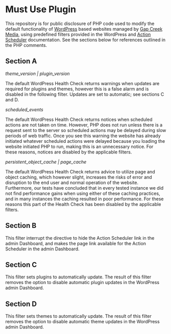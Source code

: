 # Must Use Plugin

This repository is for public disclosure of PHP code used to modify the default functionality of [WordPress](https://wordpress.org/) based websites managed by [Gap Creek Media](https://gapcreekmedia.com/), using predefined filters provided in the WordPress and [Action Scheduler](https://wordpress.org/plugins/action-scheduler/) documentation. See the sections below for references outlined in the PHP comments.

## Section A

_theme_version | plugin_version_

The default WordPress Health Check returns warnings when updates are required for plugins and themes, however this is a false alarm and is disabled in the following filter. Updates are set to automatic; see sections C and D.

_scheduled_events_

The default WordPress Health Check returns notices when scheduled actions are not taken on time. However, PHP does not run unless there is a request sent to the server so scheduled actions may be delayed during slow periods of web traffic. Once you see this warning the website has already initiated whatever scheduled actions were delayed because you loading the website initiated PHP to run, making this is an unnecessary notice. For these reasons, notices are disabled by the applicable filters.

_persistent_object_cache | page_cache_

The default WordPress Health Check returns advice to utilize page and object caching, which however slight, increases the risks of error and disruption to the end user and normal operation of the website. Furthermore, our tests have concluded that in every tested instance we did not find performance gains when using either of these caching practices, and in many instances the caching resulted in poor performance. For these reasons this part of the Health Check has been disabled by the applicable filters. 

## Section B

This filter interrupt the directive to hide the Action Scheduler link in the admin Dashboard, and makes the page link available for the Action Scheduler in the admin Dashboard. 

## Section C

This filter sets plugins to automatically update. The result of this filter removes the option to disable automatic plugin updates in the WordPress admin Dashboard. 

## Section D

This filter sets themes to automatically update. The result of this filter removes the option to disable automatic theme updates in the WordPress admin Dashboard. 

